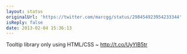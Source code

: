 ```yaml
---
layout: status
originalUrl: 'https://twitter.com/marcgg/status/298454923954233344'
isReply: false
date: 2013-02-04 15:36:13
---
```


Tooltip library only using HTML/CSS ~ http://t.co/UyYIB5tr
